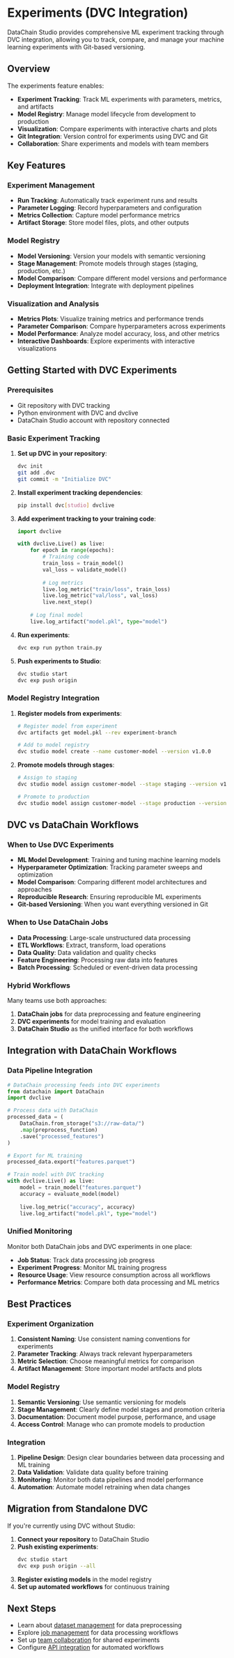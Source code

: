 # Experiments (DVC Integration)

DataChain Studio provides comprehensive ML experiment tracking through DVC integration, allowing you to track, compare, and manage your machine learning experiments with Git-based versioning.

## Overview

The experiments feature enables:

- **Experiment Tracking**: Track ML experiments with parameters, metrics, and artifacts
- **Model Registry**: Manage model lifecycle from development to production
- **Visualization**: Compare experiments with interactive charts and plots
- **Git Integration**: Version control for experiments using DVC and Git
- **Collaboration**: Share experiments and models with team members

## Key Features

### Experiment Management
- **Run Tracking**: Automatically track experiment runs and results
- **Parameter Logging**: Record hyperparameters and configuration
- **Metrics Collection**: Capture model performance metrics
- **Artifact Storage**: Store model files, plots, and other outputs

### Model Registry
- **Model Versioning**: Version your models with semantic versioning
- **Stage Management**: Promote models through stages (staging, production, etc.)
- **Model Comparison**: Compare different model versions and performance
- **Deployment Integration**: Integrate with deployment pipelines

### Visualization and Analysis
- **Metrics Plots**: Visualize training metrics and performance trends
- **Parameter Comparison**: Compare hyperparameters across experiments
- **Model Performance**: Analyze model accuracy, loss, and other metrics
- **Interactive Dashboards**: Explore experiments with interactive visualizations

## Getting Started with DVC Experiments

### Prerequisites
- Git repository with DVC tracking
- Python environment with DVC and dvclive
- DataChain Studio account with repository connected

### Basic Experiment Tracking

1. **Set up DVC in your repository**:
   ```bash
   dvc init
   git add .dvc
   git commit -m "Initialize DVC"
   ```

2. **Install experiment tracking dependencies**:
   ```bash
   pip install dvc[studio] dvclive
   ```

3. **Add experiment tracking to your training code**:
   ```python
   import dvclive
   
   with dvclive.Live() as live:
       for epoch in range(epochs):
           # Training code
           train_loss = train_model()
           val_loss = validate_model()
           
           # Log metrics
           live.log_metric("train/loss", train_loss)
           live.log_metric("val/loss", val_loss)
           live.next_step()
       
       # Log final model
       live.log_artifact("model.pkl", type="model")
   ```

4. **Run experiments**:
   ```bash
   dvc exp run python train.py
   ```

5. **Push experiments to Studio**:
   ```bash
   dvc studio start
   dvc exp push origin
   ```

### Model Registry Integration

1. **Register models from experiments**:
   ```bash
   # Register model from experiment
   dvc artifacts get model.pkl --rev experiment-branch
   
   # Add to model registry
   dvc studio model create --name customer-model --version v1.0.0
   ```

2. **Promote models through stages**:
   ```bash
   # Assign to staging
   dvc studio model assign customer-model --stage staging --version v1.0.0
   
   # Promote to production
   dvc studio model assign customer-model --stage production --version v1.0.0
   ```

## DVC vs DataChain Workflows

### When to Use DVC Experiments
- **ML Model Development**: Training and tuning machine learning models
- **Hyperparameter Optimization**: Tracking parameter sweeps and optimization
- **Model Comparison**: Comparing different model architectures and approaches
- **Reproducible Research**: Ensuring reproducible ML experiments
- **Git-based Versioning**: When you want everything versioned in Git

### When to Use DataChain Jobs
- **Data Processing**: Large-scale unstructured data processing
- **ETL Workflows**: Extract, transform, load operations
- **Data Quality**: Data validation and quality checks
- **Feature Engineering**: Processing raw data into features
- **Batch Processing**: Scheduled or event-driven data processing

### Hybrid Workflows
Many teams use both approaches:
1. **DataChain jobs** for data preprocessing and feature engineering
2. **DVC experiments** for model training and evaluation
3. **DataChain Studio** as the unified interface for both workflows

## Integration with DataChain Workflows

### Data Pipeline Integration

```python
# DataChain processing feeds into DVC experiments
from datachain import DataChain
import dvclive

# Process data with DataChain
processed_data = (
    DataChain.from_storage("s3://raw-data/")
    .map(preprocess_function)
    .save("processed_features")
)

# Export for ML training
processed_data.export("features.parquet")

# Train model with DVC tracking
with dvclive.Live() as live:
    model = train_model("features.parquet")
    accuracy = evaluate_model(model)
    
    live.log_metric("accuracy", accuracy)
    live.log_artifact("model.pkl", type="model")
```

### Unified Monitoring

Monitor both DataChain jobs and DVC experiments in one place:
- **Job Status**: Track data processing job progress
- **Experiment Progress**: Monitor ML training progress
- **Resource Usage**: View resource consumption across all workflows
- **Performance Metrics**: Compare both data processing and ML metrics

## Best Practices

### Experiment Organization
1. **Consistent Naming**: Use consistent naming conventions for experiments
2. **Parameter Tracking**: Always track relevant hyperparameters
3. **Metric Selection**: Choose meaningful metrics for comparison
4. **Artifact Management**: Store important model artifacts and plots

### Model Registry
1. **Semantic Versioning**: Use semantic versioning for models
2. **Stage Management**: Clearly define model stages and promotion criteria
3. **Documentation**: Document model purpose, performance, and usage
4. **Access Control**: Manage who can promote models to production

### Integration
1. **Pipeline Design**: Design clear boundaries between data processing and ML training
2. **Data Validation**: Validate data quality before training
3. **Monitoring**: Monitor both data pipelines and model performance
4. **Automation**: Automate model retraining when data changes

## Migration from Standalone DVC

If you're currently using DVC without Studio:

1. **Connect your repository** to DataChain Studio
2. **Push existing experiments**:
   ```bash
   dvc studio start
   dvc exp push origin --all
   ```
3. **Register existing models** in the model registry
4. **Set up automated workflows** for continuous training

## Next Steps

- Learn about [dataset management](../datasets/index.md) for data preprocessing
- Explore [job management](../jobs/index.md) for data processing workflows  
- Set up [team collaboration](../team-collaboration.md) for shared experiments
- Configure [API integration](../../api/index.md) for automated workflows